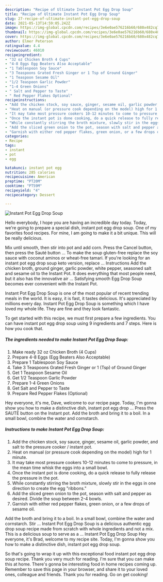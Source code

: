 ```yaml
---
description: "Recipe of Ultimate Instant Pot Egg Drop Soup"
title: "Recipe of Ultimate Instant Pot Egg Drop Soup"
slug: 27-recipe-of-ultimate-instant-pot-egg-drop-soup
date: 2021-05-13T14:59:05.242Z
image: https://img-global.cpcdn.com/recipes/3e6e0ae576216b60/680x482cq70/instant-pot-egg-drop-soup-recipe-main-photo.jpg
thumbnail: https://img-global.cpcdn.com/recipes/3e6e0ae576216b60/680x482cq70/instant-pot-egg-drop-soup-recipe-main-photo.jpg
cover: https://img-global.cpcdn.com/recipes/3e6e0ae576216b60/680x482cq70/instant-pot-egg-drop-soup-recipe-main-photo.jpg
author: Elmer Peterson
ratingvalue: 4.4
reviewcount: 46010
recipeingredient:
- "32 oz Chicken Broth 4 Cups"
- "4-8 Eggs Egg Beaters Also Acceptable"
- "1 Tablespoon Soy Sauce"
- "3 Teaspoons Grated Fresh Ginger or 1 Tsp of Ground Ginger"
- "1 Teaspoon Sesame Oil"
- "1/2 Teaspoon Garlic Powder"
- "1-4 Green Onions"
- " Salt and Pepper to Taste"
- " Red Pepper Flakes Optional"
recipeinstructions:
- "Add the chicken stock, soy sauce, ginger, sesame oil, garlic powder, and salt to the pressure cooker / instant pot."
- "Heat on manual (or pressure cook depending on the model) high for 1 minute."
- "It may take most pressure cookers 10-12 minutes to come to pressure, in the mean time whisk the eggs into a small bowl."
- "Once the instant pot is done cooking, do a quick release to fully release the pressure in the pot."
- "While constantly stirring the broth mixture, slowly stir in the eggs in one direction to create the egg &#34;ribbons.&#34;"
- "Add the sliced green onion to the pot, season with salt and pepper as desired. Divide the soup between 2-4 bowls."
- "Garnish with either red pepper flakes, green onion, or a few drops of sesame oil."
categories:
- Recipe
tags:
- instant
- pot
- egg

katakunci: instant pot egg 
nutrition: 285 calories
recipecuisine: American
preptime: "PT20M"
cooktime: "PT59M"
recipeyield: "4"
recipecategory: Dessert

---
```



![Instant Pot Egg Drop Soup](https://img-global.cpcdn.com/recipes/3e6e0ae576216b60/680x482cq70/instant-pot-egg-drop-soup-recipe-main-photo.jpg)

Hello everybody, I hope you are having an incredible day today. Today, we're going to prepare a special dish, instant pot egg drop soup. One of my favorites food recipes. For mine, I am going to make it a bit unique. This will be really delicious.

Mix until smooth, then stir into pot and add corn. Press the Cancel button, then press the Sauté button … To make the soup gluten-free replace the soy sauce with coconut aminos or wheat-free tamari. If you&#39;re looking for an instant pot egg drop soup keto version, replace … Instructions Add the chicken broth, ground ginger, garlic powder, white pepper, seasoned salt and sesame oil to the Instant Pot. It does everything that most people need, but it also has the innovative air … Satisfying smooth Egg Drop Soup becomes ever convenient with the Instant Pot.

Instant Pot Egg Drop Soup is one of the most popular of recent trending meals in the world. It is easy, it is fast, it tastes delicious. It's appreciated by millions every day. Instant Pot Egg Drop Soup is something which I have loved my whole life. They are fine and they look fantastic.


To get started with this recipe, we must first prepare a few ingredients. You can have instant pot egg drop soup using 9 ingredients and 7 steps. Here is how you cook that.

<!--inarticleads1-->

##### The ingredients needed to make Instant Pot Egg Drop Soup:

1. Make ready 32 oz Chicken Broth (4 Cups)
1. Prepare 4-8 Eggs (Egg Beaters Also Acceptable)
1. Prepare 1 Tablespoon Soy Sauce
1. Take 3 Teaspoons Grated Fresh Ginger or 1 (Tsp) of Ground Ginger
1. Get 1 Teaspoon Sesame Oil
1. Get 1/2 Teaspoon Garlic Powder
1. Prepare 1-4 Green Onions
1. Get  Salt and Pepper to Taste
1. Prepare  Red Pepper Flakes (Optional)


Hey everyone, it&#39;s me, Dave, welcome to our recipe page. Today, I&#39;m gonna show you how to make a distinctive dish, instant pot egg drop … Press the SAUTE button on the Instant pot. Add the broth and bring it to a boil. In a small bowl, combine the water and cornstarch. 

<!--inarticleads2-->

##### Instructions to make Instant Pot Egg Drop Soup:

1. Add the chicken stock, soy sauce, ginger, sesame oil, garlic powder, and salt to the pressure cooker / instant pot.
1. Heat on manual (or pressure cook depending on the model) high for 1 minute.
1. It may take most pressure cookers 10-12 minutes to come to pressure, in the mean time whisk the eggs into a small bowl.
1. Once the instant pot is done cooking, do a quick release to fully release the pressure in the pot.
1. While constantly stirring the broth mixture, slowly stir in the eggs in one direction to create the egg &#34;ribbons.&#34;
1. Add the sliced green onion to the pot, season with salt and pepper as desired. Divide the soup between 2-4 bowls.
1. Garnish with either red pepper flakes, green onion, or a few drops of sesame oil.


Add the broth and bring it to a boil. In a small bowl, combine the water and cornstarch. Stir … Instant Pot Egg Drop Soup is a delicious authentic egg drop soup recipe made from scratch with whole ingredients and not a mix. This is a delicious soup to serve as a … Instant Pot Egg Drop Soup Hey everyone, it&#39;s Brad, welcome to my recipe site. Today, I&#39;m gonna show you how to make a distinctive dish, instant pot egg drop soup. 

So that's going to wrap it up with this exceptional food instant pot egg drop soup recipe. Thank you very much for reading. I'm sure that you can make this at home. There's gonna be interesting food in home recipes coming up. Remember to save this page in your browser, and share it to your loved ones, colleague and friends. Thank you for reading. Go on get cooking!
